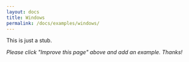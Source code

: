 ```yaml
---
layout: docs
title: Windows
permalink: /docs/examples/windows/
---
```


This is just a stub.

_Please click "Improve this page" above and add an example. Thanks!_
